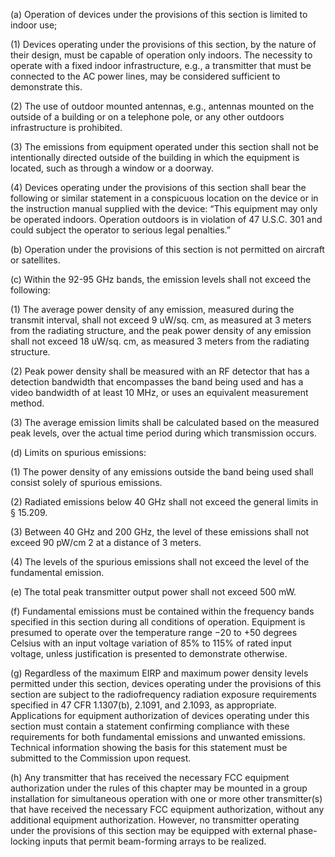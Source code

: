 (a) Operation of devices under the provisions of this section is limited to indoor use;

(1) Devices operating under the provisions of this section, by the nature of their design, must be capable of operation only indoors. The necessity to operate with a fixed indoor infrastructure, e.g., a transmitter that must be connected to the AC power lines, may be considered sufficient to demonstrate this.

(2) The use of outdoor mounted antennas, e.g., antennas mounted on the outside of a building or on a telephone pole, or any other outdoors infrastructure is prohibited.

(3) The emissions from equipment operated under this section shall not be intentionally directed outside of the building in which the equipment is located, such as through a window or a doorway.

(4) Devices operating under the provisions of this section shall bear the following or similar statement in a conspicuous location on the device or in the instruction manual supplied with the device: “This equipment may only be operated indoors. Operation outdoors is in violation of 47 U.S.C. 301 and could subject the operator to serious legal penalties.”

(b) Operation under the provisions of this section is not permitted on aircraft or satellites.

(c) Within the 92-95 GHz bands, the emission levels shall not exceed the following:

(1) The average power density of any emission, measured during the transmit interval, shall not exceed 9 uW/sq. cm, as measured at 3 meters from the radiating structure, and the peak power density of any emission shall not exceed 18 uW/sq. cm, as measured 3 meters from the radiating structure.

(2) Peak power density shall be measured with an RF detector that has a detection bandwidth that encompasses the band being used and has a video bandwidth of at least 10 MHz, or uses an equivalent measurement method.

(3) The average emission limits shall be calculated based on the measured peak levels, over the actual time period during which transmission occurs.

(d) Limits on spurious emissions:

(1) The power density of any emissions outside the band being used shall consist solely of spurious emissions.

(2) Radiated emissions below 40 GHz shall not exceed the general limits in § 15.209.

(3) Between 40 GHz and 200 GHz, the level of these emissions shall not exceed 90 pW/cm 2 at a distance of 3 meters.

(4) The levels of the spurious emissions shall not exceed the level of the fundamental emission.

(e) The total peak transmitter output power shall not exceed 500 mW.

(f) Fundamental emissions must be contained within the frequency bands specified in this section during all conditions of operation. Equipment is presumed to operate over the temperature range −20 to +50 degrees Celsius with an input voltage variation of 85% to 115% of rated input voltage, unless justification is presented to demonstrate otherwise.

(g) Regardless of the maximum EIRP and maximum power density levels permitted under this section, devices operating under the provisions of this section are subject to the radiofrequency radiation exposure requirements specified in 47 CFR 1.1307(b), 2.1091, and 2.1093, as appropriate. Applications for equipment authorization of devices operating under this section must contain a statement confirming compliance with these requirements for both fundamental emissions and unwanted emissions. Technical information showing the basis for this statement must be submitted to the Commission upon request.

(h) Any transmitter that has received the necessary FCC equipment authorization under the rules of this chapter may be mounted in a group installation for simultaneous operation with one or more other transmitter(s) that have received the necessary FCC equipment authorization, without any additional equipment authorization. However, no transmitter operating under the provisions of this section may be equipped with external phase-locking inputs that permit beam-forming arrays to be realized.

